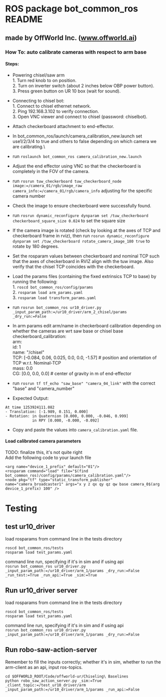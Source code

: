 # ROS package bot_common_ros README
## made by OffWorld Inc. (www.offworld.ai)


### How To: auto calibrate cameras with respect to arm base
#### Steps:
* Powering chisel/saw arm  \
            1. Turn red knob to on position.\
            2. Turn on inverter switch (about 2 inches below OBP power button).\
            3. Press green button on UR 10 box (wait for sound).
* Connecting to chisel bot:\
            1. Connect to chisel ethernet network.\
            2. Ping 192.168.3.102 to verify connection.\
            3. Open VNC viewer and connect to chisel (password: chiselbot).

* Attach checkerboard attachment to end-effector.  
* In bot_common_ros/launch/camera_calibration_new.launch set use1/2/3/4 to true and others to false depending on which camera we are calibrating.\
* run `roslaunch bot_common_ros camera_calibration_new.launch`
* Adjust the end effector using VNC so that the checkerboard is completely in the FOV of the camera.
* run `rosrun tuw_checkerboard tuw_checkerboard_node image:=/camera_01/rgb/image_raw camera_info:=/camera_01/rgb/camera_info` adjusting for the specific camera number
* Check the image to ensure checkerboard were successfully found.
* run `rosrun dynamic_reconfigure dynparam set /tuw_checkerboard checkerboard_square_size 0.024` to set the square size
* If the camera image is rotated (check by looking at the axes of TCP and checkerboard frame in rviz), then run `rosrun dynamic_reconfigure dynparam set /tuw_checkerboard rotate_camera_image_180 true` to rotate by 180 degrees.
* Set the rosparam values between checkerboard and nominal TCP such that the axes of checkerboard in RVIZ align with the tuw image. Also verify that the chisel TCP coincides with the checkerboard.
* Load the params files (containing the fixed extrinsics TCP to base) by running the following:\
            1. `roscd bot_common_ros/config/params`\
            2. `rosparam load arm_params.yaml`\
            3. `rosparam load transform_params.yaml`
* run `rosrun bot_common_ros ur10_driver.py _input_param_path:=/ur10_driver/arm_2_chisel/params  _dry_run:=False`
* In arm params edit arm/name in checkerboard calibration depending on whether the cameras are wrt saw base or chisel base
checkerboard_calibration:\
  arm:\
    id: 1\
    name: "/chisel"\
    TCP: [-0.084, 0.06, 0.025, 0.0, 0.0, -1.57] # position and orientation of TCP w.r.t. Nominal-TCP\
    mass: 0.0\
    CG: [0.0, 0.0, 0.0] # center of gravity in m of end-effector
* run `rosrun tf tf_echo "saw_base" "camera_04_link"` with the correct "base" and "camera_number"

<!---
Commented out toby's lines for now
<run `camera_auto_calibration.sh [camera_id]`, don't forget the leading `0` 
#copy the translation and quaternion of output of form 
```
-->
* Expected Output:
```
At time 1253924111.082
- Translation: [-1.989, 0.151, 0.000]
- Rotation: in Quaternion [0.000, 0.000, -0.046, 0.999]
            in RPY [0.000, -0.000, -0.092]
```
* Copy and paste the values into `camera_calibration.yaml` file.

<!--into the corresponding values of `camera_calibration.yaml` file.-->

#### Load calibrated camera parameters
TODO: finalize this, it's not quite right  
Add the following code to your launch file
```
<arg name="device_1_prefix" default="01"/>
<rosparam command="load" file="$(find bot_common_ros)/config/params/camera_calibration.yaml"/>
<node pkg="tf" type="static_transform_publisher" name="camera_broadcaster1" args="x y z qx qy qz qw base camera_0$(arg device_1_prefix) 100" />
```

# Testing

## test ur10_driver
load rosparams from command line in the tests directory
```
roscd bot_common_ros/tests
rosparam load test_params.yaml
```
command line run, specifying if it's in sim and if using api  
`rosrun bot_common_ros ur10_driver.py _input_param_path:=/ur10_driver/arm_1/params _dry_run:=False _run_test:=True _run_api:=True _sim:=True`

## Run ur10_driver server
load rosparams from command line in the tests directory
```
roscd bot_common_ros/tests
rosparam load test_params.yaml
```
command line run, specifying if it's in sim and if using api  
`rosrun bot_common_ros ur10_driver.py _input_param_path:=/ur10_driver/arm_1/params _dry_run:=False`

## Run robo-saw-action-server
Remember to fill the inputs correctly; whether it's in sim, whether to run the arm-client as an api, input ros-topics.  
```
cd $OFFWORLD_ROOT/Code/offworld-ur/Chiseling\ Baselines
python robo_saw_action_server.py _sim:=True _client_topic:=/test_ur10_driver/arm _input_param_path:=/ur10_driver/arm_1/params _run_api:=False
```
